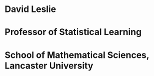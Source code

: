 # David Leslie
# Professor of Statistical Learning
# School of Mathematical Sciences, Lancaster University
